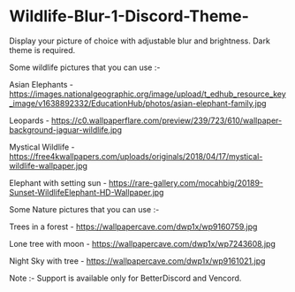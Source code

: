# Wildlife-Blur-1-Discord-Theme-
Display your picture of choice with adjustable blur and brightness. Dark theme is required.

Some wildlife pictures that you can use :-

Asian Elephants - https://images.nationalgeographic.org/image/upload/t_edhub_resource_key_image/v1638892332/EducationHub/photos/asian-elephant-family.jpg

Leopards - https://c0.wallpaperflare.com/preview/239/723/610/wallpaper-background-jaguar-wildlife.jpg

Mystical Wildlife - https://free4kwallpapers.com/uploads/originals/2018/04/17/mystical-wildlife-wallpaper.jpg

Elephant with setting sun - https://rare-gallery.com/mocahbig/20189-Sunset-WildlifeElephant-HD-Wallpaper.jpg

Some Nature pictures that you can use :-

Trees in a forest - https://wallpapercave.com/dwp1x/wp9160759.jpg

Lone tree with moon - https://wallpapercave.com/dwp1x/wp7243608.jpg

Night Sky with tree - https://wallpapercave.com/dwp1x/wp9161021.jpg


Note :- Support is available only for BetterDiscord and Vencord.
